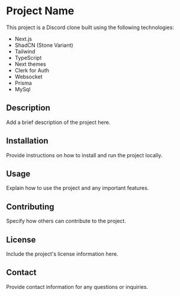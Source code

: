 # Project Name

This project is a Discord clone built using the following technologies:

- Next.js
- ShadCN (Stone Variant)
- Tailwind
- TypeScript
- Next themes
- Clerk for Auth
- Websocket
- Prisma
- MySql

## Description

Add a brief description of the project here.

## Installation

Provide instructions on how to install and run the project locally.

## Usage

Explain how to use the project and any important features.

## Contributing

Specify how others can contribute to the project.

## License

Include the project's license information here.

## Contact

Provide contact information for any questions or inquiries.

